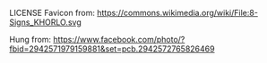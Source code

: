LICENSE
Favicon from:
https://commons.wikimedia.org/wiki/File:8-Signs_KHORLO.svg

Hung from: https://www.facebook.com/photo/?fbid=2942571979159881&set=pcb.2942572765826469
